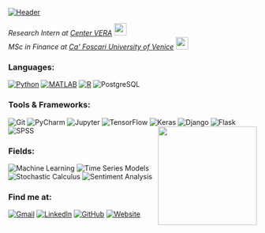 [![Header](https://raw.githubusercontent.com/dang-trung/dang-trung/master/assets/intro.gif)](https://dang-trung.github.io/)

_Research Intern at [Center VERA](https://www.unive.it/pag/35190/)_ <img src="https://media.giphy.com/media/l1J9RFoDzCDrkqtEc/giphy.gif" width="25">  
_MSc in Finance at [Ca' Foscari University of Venice](https://www.unive.it/pag/13526/)_ <img src="https://raw.githubusercontent.com/dang-trung/dang-trung/master/assets/graduation.gif" width="25">

### Languages: 

[![Python](https://img.shields.io/badge/-Python-white?&logo=python&logoColor=blue)](https://github.com/dang-trung?tab=repositories&q=&type=&language=python)
[![MATLAB](https://img.shields.io/badge/-MATLAB-white?&logo=Mathworks&logoColor=ffa500)](https://github.com/dang-trung?tab=repositories&q=&type=&language=matlab)
[![R](https://img.shields.io/badge/-R-white?&logo=R&logoColor=blue)](https://github.com/dang-trung?tab=repositories&q=&type=&language=r)
![PostgreSQL](https://img.shields.io/badge/-PostgreSQL-white?&logo=PostgreSQL&logoColor=336791)

### Tools & Frameworks:
![Git](https://img.shields.io/badge/-Git-fff?&logo=git&style=flat)
![PyCharm](https://img.shields.io/badge/-PyCharm-fff?&logo=pycharm&style=flat&logoColor=black)
![Jupyter](https://img.shields.io/badge/-Jupyter-fff?&logo=jupyter&style=flat)
![TensorFlow](https://img.shields.io/badge/-TensorFlow-fff?&logo=tensorflow&style=flat)
![Keras](https://img.shields.io/badge/-Keras-fff?&logo=keras&style=flat&logoColor=d00000)
![Django](https://img.shields.io/badge/-Django-fff?&logo=django&style=flat&logoColor=d00000)
![Flask](https://img.shields.io/badge/-Flask-fff?&logo=flask&style=flat&logoColor=black)
![SPSS](https://img.shields.io/badge/-SPSS-white?&logo=IBM&logoColor=blue)
<img align='right' src= "https://media.giphy.com/media/du3J3cXyzhj75IOgvA/giphy.gif" width="200">

### Fields:

![Machine Learning](https://img.shields.io/badge/-🤖%20Machine%20Learning-white)
![Time Series Models](https://img.shields.io/badge/-📉%20Time%20Series%20Models-white)
![Stochastic Calculus](https://img.shields.io/badge/-📚%20Stochastic%20Calculus-white)
![Sentiment Analysis](https://img.shields.io/badge/-💬%20Sentiment%20Analysis-white)

### Find me at:
[![Gmail](https://img.shields.io/badge/-Gmail-white.svg?&logo=gmail&logoColor=)](mailto:dangtrung@gmail.com)
[![LinkedIn](https://img.shields.io/badge/-LinkedIn-white.svg?&logo=linkedin&logoColor=blue)](https://linkedin.com/in/dang-trung)
[![GitHub](https://img.shields.io/badge/-GitHub-white.svg?&logo=github&logoColor=black)](https://github.com/dang-trung/)
[![Website](https://img.shields.io/badge/-⭐%20Website-white)](https://dang-trung.github.io/)
